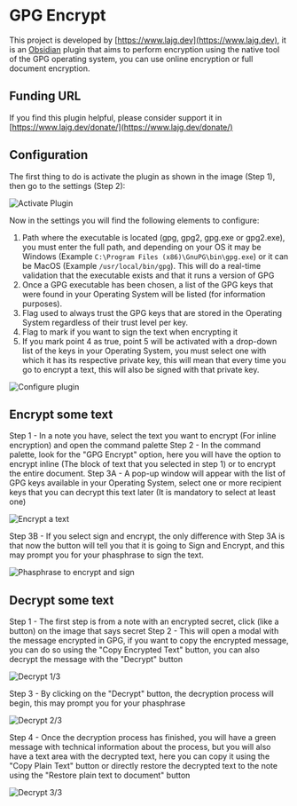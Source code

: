 # GPG Encrypt

This project is developed by [https://www.lajg.dev](https://www.lajg.dev), it is an [Obsidian](https://obsidian.md) plugin that aims to perform encryption using the native tool of the GPG operating system, you can use online encryption or full document encryption.

## Funding URL

If you find this plugin helpful, please consider support it in [https://www.lajg.dev/donate/](https://www.lajg.dev/donate/)

## Configuration

The first thing to do is activate the plugin as shown in the image (Step 1), then go to the settings (Step 2):

![Activate Plugin](img/Screenshot_01.png)

Now in the settings you will find the following elements to configure:

1. Path where the executable is located (gpg, gpg2, gpg.exe or gpg2.exe), you must enter the full path, and depending on your OS it may be Windows (Example `C:\Program Files (x86)\GnuPG\bin\gpg.exe`) or it can be MacOS (Example `/usr/local/bin/gpg`). This will do a real-time validation that the executable exists and that it runs a version of GPG
2. Once a GPG executable has been chosen, a list of the GPG keys that were found in your Operating System will be listed (for information purposes).
3. Flag used to always trust the GPG keys that are stored in the Operating System regardless of their trust level per key.
4. Flag to mark if you want to sign the text when encrypting it
5. If you mark point 4 as true, point 5 will be activated with a drop-down list of the keys in your Operating System, you must select one with which it has its respective private key, this will mean that every time you go to encrypt a text, this will also be signed with that private key.

![Configure plugin](img/Screenshot_02.png)

## Encrypt some text

Step 1 - In a note you have, select the text you want to encrypt (For inline encryption) and open the command palette
Step 2 - In the command palette, look for the "GPG Encrypt" option, here you will have the option to encrypt inline (The block of text that you selected in step 1) or to encrypt the entire document.
Step 3A - A pop-up window will appear with the list of GPG keys available in your Operating System, select one or more recipient keys that you can decrypt this text later (It is mandatory to select at least one)

![Encrypt a text](img/Screenshot_03.png)

Step 3B - If you select sign and encrypt, the only difference with Step 3A is that now the button will tell you that it is going to Sign and Encrypt, and this may prompt you for your phasphrase to sign the text.

![Phasphrase to encrypt and sign](img/Screenshot_04.png)

## Decrypt some text

Step 1 - The first step is from a note with an encrypted secret, click (like a button) on the image that says secret
Step 2 - This will open a modal with the message encrypted in GPG, if you want to copy the encrypted message, you can do so using the "Copy Encrypted Text" button, you can also decrypt the message with the "Decrypt" button

![Decrypt 1/3](img/Screenshot_05.png)

Step 3 - By clicking on the "Decrypt" button, the decryption process will begin, this may prompt you for your phasphrase

![Decrypt 2/3](img/Screenshot_06.png)

Step 4 - Once the decryption process has finished, you will have a green message with technical information about the process, but you will also have a text area with the decrypted text, here you can copy it using the "Copy Plain Text" button or directly restore the decrypted text to the note using the "Restore plain text to document" button

![Decrypt 3/3](img/Screenshot_07.png)
